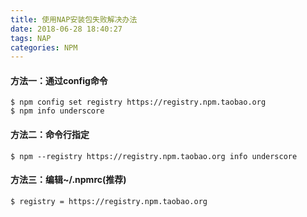 ```yaml
---
title: 使用NAP安装包失败解决办法
date: 2018-06-28 18:40:27
tags: NAP
categories: NPM
---
```


#### 方法一：通过config命令

```shell
$ npm config set registry https://registry.npm.taobao.org
$ npm info underscore 
```



#### 方法二：命令行指定

```shell
$ npm --registry https://registry.npm.taobao.org info underscore
```



#### 方法三：编辑~/.npmrc(推荐)

```shell
$ registry = https://registry.npm.taobao.org
```



